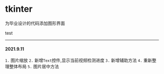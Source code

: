 # tkinter

为毕业设计的代码添加图形界面

test

---
#### 2021.9.11
`1.` 图片缩放
`2.` 新增`Text`控件,显示当前视频检测进度
`3.` 新增辅助方法
`4.` 重新整理整体布局
`5.` 图片居中方法
